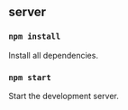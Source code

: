 ## server

### `npm install`

Install all dependencies.

### `npm start`

Start the development server.
